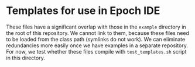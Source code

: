 # Templates for use in Epoch IDE
These files have a significant overlap with those in the `example` directory in the root of this repository.
We cannot link to them, because these files need to be loaded from the class path (symlinks do not work).
We can eliminate redundancies more easily once we have examples in a separate repository.
For now, we test whether these files compile with `test_templates.sh` script in this directory.
